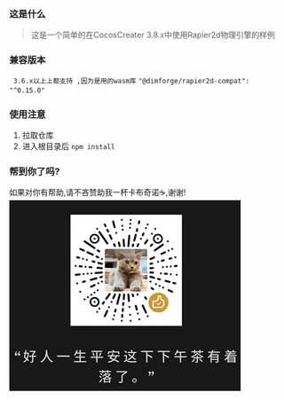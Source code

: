 ### 这是什么
> 这是一个简单的在CocosCreater 3.8.x中使用Rapier2d物理引擎的样例

### 兼容版本
` 3.6.x以上上都支持 ,因为是用的wasm库` `"@dimforge/rapier2d-compat": "^0.15.0"`

### 使用注意
1. 拉取仓库
2. 进入根目录后 `npm install`

### 帮到你了吗?
如果对你有帮助,请不吝赞助我一杯卡布奇诺☕️,谢谢!  
![myRewardCode](https://github.com/soidaken/flashfin-tipQRcode/blob/main/reward-qrcode-small.jpg)
